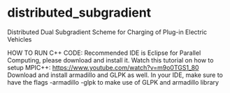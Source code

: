 # distributed_subgradient
Distributed Dual Subgradient Scheme for Charging of Plug-in Electric Vehicles

HOW TO RUN C++ CODE:
Recommended IDE is Eclipse for Parallel Computing, please download and install it. Watch this tutorial on how to setup MPIC++: https://www.youtube.com/watch?v=m9o0TGS1_80
Download and install armadillo and GLPK as well. In your IDE, make sure to have the flags -armadillo -glpk to make use of GLPK and armadillo library
